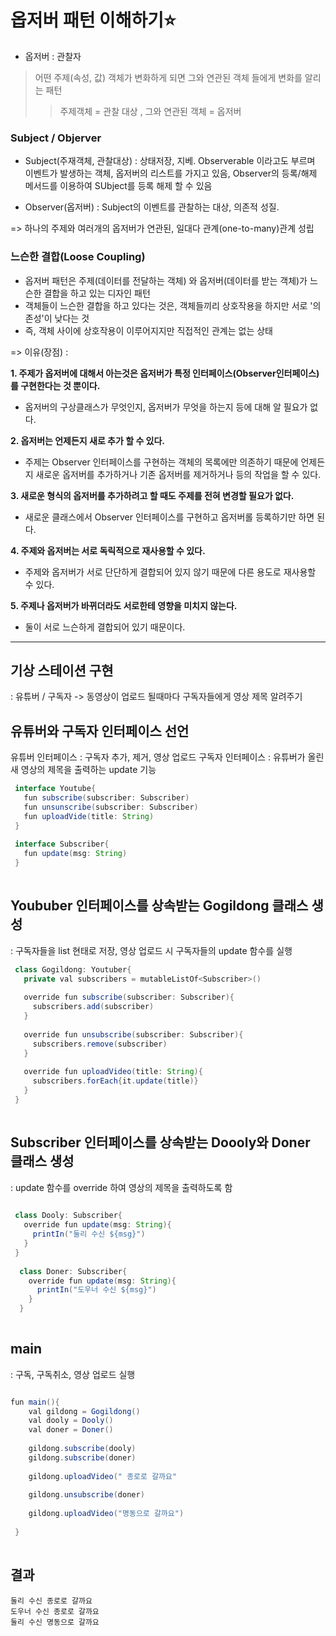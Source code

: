 
# 옵저버 패턴 이해하기:star:


* 옵저버 : 관찰자 
 > 어떤 주제(속성, 값) 객체가 변화하게 되면 그와 연관된 객체 들에게 변화를 알리는 패턴
 >> 주제객체 = 관찰 대상 , 그와 연관된 객체 = 옵저버 


### Subject / Objerver
 * Subject(주재객체, 관찰대상)  : 상태저장, 지베. Observerable 이라고도 부르며 이벤트가 발생하는 객체, 옵저버의 리스트를 가지고 있음, Observer의 등록/해제 메서드를 이용하여 SUbject를 등록 해제 할 수 있음
 
 * Observer(옵저버) : Subject의 이벤트를 관찰하는 대상, 의존적 성질.

=> 하나의 주제와 여러개의 옵저버가 연관된, 일대다 관계(one-to-many)관계 성립



### 느슨한 결합(Loose Coupling)
- 옵저버 패턴은 주제(데이터를 전달하는 객체) 와 옵저버(데이터를 받는 객체)가 느슨한 결합을 하고 있는 디자인 패턴
- 객체들이 느슨한 결합을 하고 있다는 것은, 객체들끼리 상호작용을 하지만 서로 '의존성'이 낮다는 것
- 즉, 객체 사이에 상호작용이 이루어지지만 직접적인 관계는 없는 상태 

=> 이유(장점) : </br>

**1. 주제가 옵저버에 대해서 아는것은 옵저버가 특정 인터페이스(Observer인터페이스)를 구현한다는 것 뿐이다.**
 - 옵저버의 구상클래스가 무엇인지, 옵저버가 무엇을 하는지 등에 대해 알 필요가 없다.
 
**2. 옵저버는 언제든지 새로 추가 할 수 있다.**
 - 주제는 Observer 인터페이스를 구현하는 객체의 목록에만 의존하기 때문에 언제든지 새로운 옵저버를 추가하거나 기존 옵저버를 제거하거나 등의 작업을 할 수 있다.
 
**3. 새로운 형식의 옵저버를 추가하려고 할 때도 주제를 전혀 변경할 필요가 없다.**
 - 새로운 클래스에서 Observer 인터페이스를 구현하고 옵저버롤 등록하기만 하면 된다.
 
**4. 주제와 옵저버는 서로 독릭적으로 재사용할 수 있다.**
 - 주제와 옵저버가 서로 단단하게 결합되어 있지 않기 때문에 다른 용도로 재사용할 수 있다.
 
**5. 주제나 옵저버가 바뀌더라도 서로한테 영향을 미치지 않는다.**
 - 둘이 서로 느슨하게 결합되어 있기 때문이다.


___

## 기상 스테이션 구현 
: 유튜버 / 구독자 -> 동영상이 업로드 될때마다 구독자들에게 영상 제목 알려주기

## 유튜버와 구독자 인터페이스 선언 
  유튜버 인터페이스 : 구독자 추가, 제거, 영상 업로드
  구독자 인터페이스 : 유튜버가 올린 새 영상의 제목을 출력하는 update 기능

```java
 interface Youtube{
   fun subscribe(subscriber: Subscriber)
   fun unsunscribe(subscriber: Subscriber)
   fun uploadVide(title: String)
 } 
 
 interface Subscriber{
   fun update(msg: String)
 }
 
```

## Yoububer 인터페이스를 상속받는 Gogildong 클래스 생성
 : 구독자들을 list 현태로 저장, 영상 업로드 시 구독자들의 update 함수를 실행
 

```java
 class Gogildong: Youtuber{
   private val subscribers = mutableListOf<Subscriber>()
   
   override fun subscribe(subscriber: Subscriber){
     subscribers.add(subscriber)
   }
   
   override fun unsubscribe(subscriber: Subscriber){
     subscribers.remove(subscriber)
   }
   
   override fun uploadVideo(title: String){
     subscribers.forEach{it.update(title)}
   }
 }
 
```

## Subscriber 인터페이스를 상속받는 Doooly와 Doner 클래스 생성
 : update 함수를 override 하여 영상의 제목을 출력하도록 함


```java
 
 class Dooly: Subscriber{
   override fun update(msg: String){
     printIn("둘리 수신 ${msg}")
   }
 }  
 
  class Doner: Subscriber{
    override fun update(msg: String){
      printIn("도우너 수신 ${msg}")
    }
  }
 
```

## main 
: 구독, 구독취소, 영상 업로드 실행

```java

fun main(){
    val gildong = Gogildong()
    val dooly = Dooly()
    val doner = Doner()
    
    gildong.subscribe(dooly)
    gildong.subscribe(doner)
    
    gildong.uploadVideo(" 종로로 갈까요"
    
    gildong.unsubscribe(doner)
    
    gildong.uploadVideo("명동으로 갈까요")
      
 } 
 
```

## 결과
```
둘리 수신 종로로 갈까요
도우너 수신 종로로 갈까요
둘리 수신 명동으로 갈까요

```
